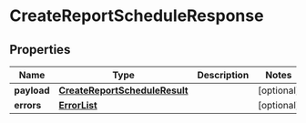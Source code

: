 # CreateReportScheduleResponse

## Properties
Name | Type | Description | Notes
------------ | ------------- | ------------- | -------------
**payload** | [**CreateReportScheduleResult**](CreateReportScheduleResult.md) |  |  [optional]
**errors** | [**ErrorList**](ErrorList.md) |  |  [optional]
